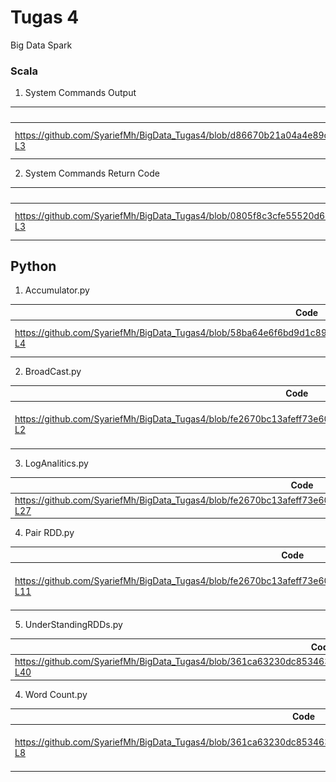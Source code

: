 # Tugas 4

Big Data Spark

### Scala

1. System Commands Output

| Code             | Screenshoot                                                                |
| ----------------- | ------------------------------------------------------------------ |
| https://github.com/SyariefMh/BigData_Tugas4/blob/d86670b21a04a4e89c996f1f3b1641a3ebd7b11c/Chapter%203/SystemCommandsOutput.scala#L1-L3 | ![gambar](https://github.com/SyariefMh/BigData_Tugas4/blob/main/Screenshot%20(10).png) |

2. System Commands Return Code

| Code             | Screenshoot                                                                |
| ----------------- | ------------------------------------------------------------------ |
| https://github.com/SyariefMh/BigData_Tugas4/blob/0805f8c3cfe55520d6db451f803f52eecd97ef23/Chapter%203/SystemCommandsReturnCode.scala#L1-L3 | ![gambar](https://github.com/SyariefMh/BigData_Tugas4/blob/main/Screenshot%20(11).png) |

## Python

1. Accumulator.py

| Code             | Screenshoot                                                                |
| ----------------- | ------------------------------------------------------------------ |
| https://github.com/SyariefMh/BigData_Tugas4/blob/58ba64e6f6bd9d1c892cc33248860bb8e7a583eb/Chapter%203/Accumulator.py#L1-L4 | ![gambar](https://github.com/SyariefMh/BigData_Tugas4/blob/main/Screenshot%20(12).png) |

2. BroadCast.py

| Code             | Screenshoot                                                                |
| ----------------- | ------------------------------------------------------------------ |
| https://github.com/SyariefMh/BigData_Tugas4/blob/fe2670bc13afeff73e603c1a85f9c1b33e37ab18/Chapter%203/BroadCast.py#L1-L2 | ![gambar](https://github.com/SyariefMh/BigData_Tugas4/blob/main/Screenshot%202023-03-28%20094433.png) |

3. LogAnalitics.py

| Code             | Screenshoot                                                                |
| ----------------- | ------------------------------------------------------------------ |
| https://github.com/SyariefMh/BigData_Tugas4/blob/fe2670bc13afeff73e603c1a85f9c1b33e37ab18/Chapter%203/LogAnalytics.py#L1-L27 |  |

4. Pair RDD.py

| Code             | Screenshoot 
| ----------------- | ------------------------------------------------------------------ |
| https://github.com/SyariefMh/BigData_Tugas4/blob/fe2670bc13afeff73e603c1a85f9c1b33e37ab18/Chapter%203/PairRDD.py#L1-L11 | ![gambar](https://github.com/SyariefMh/BigData_Tugas4/blob/main/Screenshot%202023-03-28%20095523.png) |

5. UnderStandingRDDs.py

| Code             | Screenshoot                                                                |
| ----------------- | ------------------------------------------------------------------ |
| https://github.com/SyariefMh/BigData_Tugas4/blob/361ca63230dc853463d4f4d4eaa5da90bbd7ae10/Chapter%203/UnderstandingRDDs.py#L1-L40 |  |

4. Word Count.py

| Code             | Screenshoot 
| ----------------- | ------------------------------------------------------------------ |
|https://github.com/SyariefMh/BigData_Tugas4/blob/361ca63230dc853463d4f4d4eaa5da90bbd7ae10/Chapter%203/WordCount.py#L1-L8 | ![gambar](https://github.com/SyariefMh/BigData_Tugas4/blob/main/Screenshot%202023-03-28%20100125.png) |